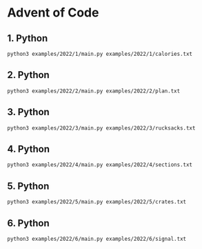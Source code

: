 # Advent of Code

## 1. Python

    python3 examples/2022/1/main.py examples/2022/1/calories.txt

## 2. Python

    python3 examples/2022/2/main.py examples/2022/2/plan.txt
    
## 3. Python

    python3 examples/2022/3/main.py examples/2022/3/rucksacks.txt

## 4. Python

    python3 examples/2022/4/main.py examples/2022/4/sections.txt

## 5. Python

    python3 examples/2022/5/main.py examples/2022/5/crates.txt
    
## 6. Python

    python3 examples/2022/6/main.py examples/2022/6/signal.txt
